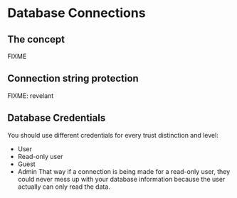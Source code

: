 Database Connections
====================

## The concept

FIXME


## Connection string protection

FIXME: revelant


## Database Credentials

You should use different credentials for every trust distinction and level:
* User
* Read-only user
* Guest
* Admin
That way if a connection is being made for a read-only user, they could never
mess up with your database information because the user actually can only read
the data.


